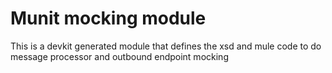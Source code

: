 Munit mocking module
====================

This is a devkit generated module that defines the xsd and mule code to do message processor and outbound endpoint mocking